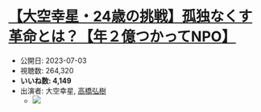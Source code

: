 # [【大空幸星・24歳の挑戦】孤独なくす革命とは？【年２億つかってNPO】](https://www.youtube.com/watch?v=h1Mzl5ThhJc)
-   公開日: 2023-07-03
-   視聴数: 264,320
-   **いいね数: 4,149**
-   出演者: 大空幸星, [高橋弘樹](/rehacq_fan/people/高橋弘樹 "wikilink")
    - [![](https://img.youtube.com/vi/h1Mzl5ThhJc/hqdefault.jpg)](https://www.youtube.com/watch?v=h1Mzl5ThhJc)
